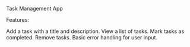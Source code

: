 Task Management App

Features:

Add a task with a title and description.
View a list of tasks.
Mark tasks as completed.
Remove tasks.
Basic error handling for user input.